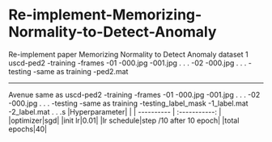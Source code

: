 # Re-implement-Memorizing-Normality-to-Detect-Anomaly
Re-implement paper Memorizing Normality to Detect Anomaly
dataset
1 uscd-ped2 
  -training
    -frames
      -01
        -000.jpg
        -001.jpg
          .
          .
          .
       -02
        -000.jpg
          .
          .
          .
  -testing
    -same as training
  -ped2.mat
***
Avenue  same as uscd-ped2 
  -training
    -frames
      -01
        -000.jpg
        -001.jpg
          .
          .
          .
       -02
        -000.jpg
          .
          .
          .
  -testing
    -same as training
  -testing_label_mask
    -1_label.mat
    -2_label.mat
      .
      .
      .s
 |Hyperparameter|              |
 | ---------- | :-----------:  |            
 |optimizer|sgd|
 |init lr|0.01|
 |lr schedule|step /10  after 10 epoch|
 |total epochs|40|
 

